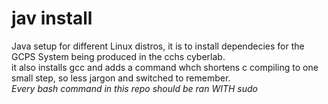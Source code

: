 # jav install
Java setup for different Linux distros, it is to install dependecies for the GCPS System being produced in the cchs cyberlab.     
it also installs gcc and adds a command whch shortens c compiling to one small step, so less jargon and switched to remember.     
*Every bash command in this repo should be ran WITH sudo*
